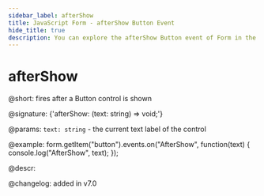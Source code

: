 ```yaml
---
sidebar_label: afterShow
title: JavaScript Form - afterShow Button Event 
hide_title: true
description: You can explore the afterShow Button event of Form in the documentation of the DHTMLX JavaScript UI library. Browse developer guides and API reference, try out code examples and live demos, and download a free 30-day evaluation version of DHTMLX Suite 7.
---
```

 
# afterShow

@short: fires after a Button control is shown

@signature: {'afterShow: (text: string) => void;'}

@params:
`text: string` - the current text label of the control

@example:
form.getItem("button").events.on("AfterShow", function(text) {
    console.log("AfterShow", text);
});

@descr:

@changelog: added in v7.0

